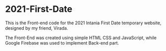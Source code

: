 # 2021-First-Date

This is the Front-end code for the 2021 Intania First Date temporary website, designed by my friend, Virada.

The Front-End was created using simple HTML CSS and JavaScript, while Google Firebase was used to implement Back-end part.